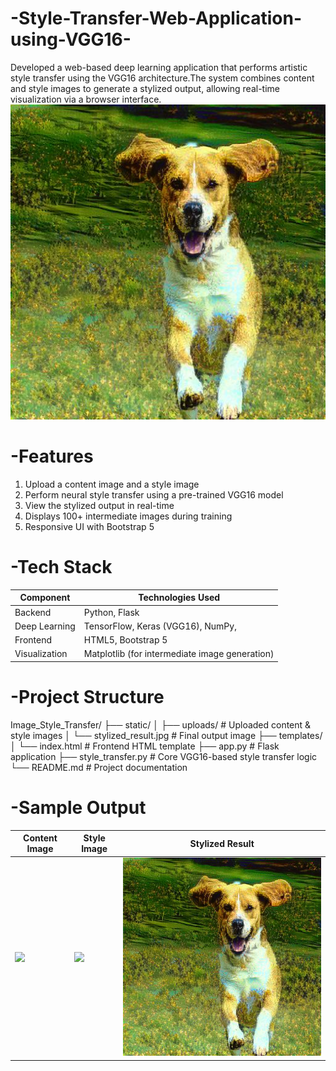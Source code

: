 # -Style-Transfer-Web-Application-using-VGG16-
Developed a web-based deep learning application that performs artistic style transfer using the VGG16 architecture.The system combines content and style images to generate a stylized output, allowing real-time visualization via a browser interface. 
![Stylized Result](https://github.com/Agastya122/-Style-Transfer-Web-Application-using-VGG16-/raw/main/stylized_result.jpg)


# -Features
1. Upload a content image and a style image
2. Perform neural style transfer using a pre-trained VGG16 model
3. View the stylized output in real-time
4. Displays 100+ intermediate images during training
5. Responsive UI with Bootstrap 5

# -Tech Stack
| Component         | Technologies Used                              |
| ----------------- | ---------------------------------------------- |
| Backend           | Python, Flask                                  |
| Deep Learning     | TensorFlow, Keras (VGG16), NumPy,              |
| Frontend          | HTML5, Bootstrap 5                             |
| Visualization     | Matplotlib (for intermediate image generation) |

# -Project Structure
Image_Style_Transfer/
├── static/
│   ├── uploads/               # Uploaded content & style images
│   └── stylized_result.jpg    # Final output image
├── templates/
│   └── index.html             # Frontend HTML template
├── app.py                     # Flask application
├── style_transfer.py          # Core VGG16-based style transfer logic
└── README.md                  # Project documentation

# -Sample Output
| Content Image                  | Style Image                    | Stylized Result                                                   |
|-------------------------------|-------------------------------|-------------------------------------------------------------------|
| ![](https://github.com/Agastya122/-Style-Transfer-Web-Application-using-VGG16-/raw/main/static/uploads/content.jpg) | ![](https://github.com/Agastya122/-Style-Transfer-Web-Application-using-VGG16-/raw/main/static/uploads/style.jpg) | ![](https://github.com/Agastya122/-Style-Transfer-Web-Application-using-VGG16-/raw/main/stylized_result.jpg) |


